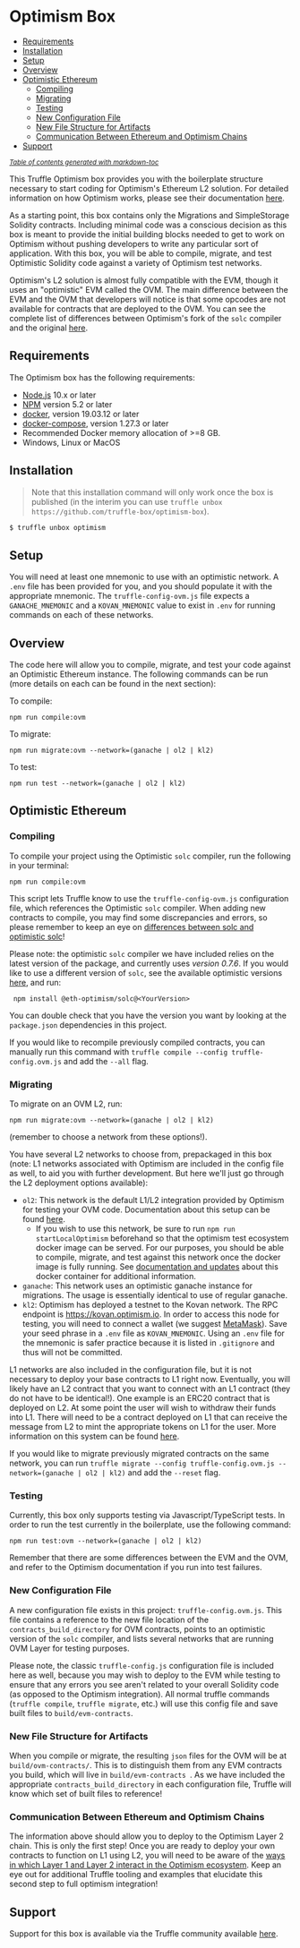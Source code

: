 # Optimism Box

- [Requirements](#requirements)
- [Installation](#installation)
- [Setup](#setup)
- [Overview](#overview)
- [Optimistic Ethereum](#optimistic-ethereum)
  * [Compiling](#compiling)
  * [Migrating](#migrating)
  * [Testing](#testing)
  * [New Configuration File](#new-configuration-file)
  * [New File Structure for Artifacts](#new-file-structure-for-artifacts)
  * [Communication Between Ethereum and Optimism Chains](#communication-between-ethereum-and-optimism-chains)
- [Support](#support)

<small><i><a href='http://ecotrust-canada.github.io/markdown-toc/'>Table of contents generated with markdown-toc</a></i></small>


This Truffle Optimism box provides you with the boilerplate structure necessary to start coding for Optimism's Ethereum L2 solution. For detailed information on how Optimism works, please see their documentation [here](http://community.optimism.io/docs/developers/integration.html#).

As a starting point, this box contains only the Migrations and SimpleStorage Solidity contracts. Including minimal code was a conscious decision as this box is meant to provide the initial building blocks needed to get to work on Optimism without pushing developers to write any particular sort of application. With this box, you will be able to compile, migrate, and test Optimistic Solidity code against a variety of Optimism test networks.

Optimism's L2 solution is almost fully compatible with the EVM, though it uses an "optimistic" EVM called the OVM. The main difference between the EVM and the OVM that developers will notice is that some opcodes are not available for contracts that are deployed to the OVM. You can see the complete list of differences between Optimism's fork of the `solc` compiler and the original [here](https://github.com/ethereum-optimism/solidity/compare/27d51765c0623c9f6aef7c00214e9fe705c331b1...develop-0.6).

## Requirements

The Optimism box has the following requirements:

- [Node.js](https://nodejs.org/) 10.x or later
- [NPM](https://docs.npmjs.com/cli/) version 5.2 or later
- [docker](https://docs.docker.com/get-docker/), version 19.03.12 or later
- [docker-compose](https://docs.docker.com/compose/install/), version 1.27.3 or later
- Recommended Docker memory allocation of >=8 GB.
- Windows, Linux or MacOS

## Installation

> Note that this installation command will only work once the box is published (in the interim you can use `truffle unbox https://github.com/truffle-box/optimism-box`).

```bash
$ truffle unbox optimism
```

## Setup

You will need at least one mnemonic to use with an optimistic network. A `.env` file has been provided for you, and you should populate it with the appropriate mnemonic. The `truffle-config-ovm.js` file expects a `GANACHE_MNEMONIC` and a `KOVAN_MNEMONIC` value to exist in `.env` for running commands on each of these networks.


## Overview

The code here will allow you to compile, migrate, and test your code against an Optimistic Ethereum instance. The following commands can be run (more details on each can be found in the next section):

 To compile:
 ```
 npm run compile:ovm
 ```

 To migrate:
 ```
 npm run migrate:ovm --network=(ganache | ol2 | kl2)
 ```

 To test:
 ```
 npm run test --network=(ganache | ol2 | kl2)
 ```


## Optimistic Ethereum


### Compiling

To compile your project using the Optimistic `solc` compiler, run the following in your terminal:

```
npm run compile:ovm
```

This script lets Truffle know to use the `truffle-config-ovm.js` configuration file, which references the Optimistic `solc` compiler. When adding new contracts to compile, you may find some discrepancies and errors, so please remember to keep an eye on [differences between solc and optimistic solc](https://github.com/ethereum-optimism/solidity/compare/27d51765c0623c9f6aef7c00214e9fe705c331b1...develop-0.6)!

Please note: the optimistic `solc` compiler we have included relies on the latest version of the package, and currently uses *version 0.7.6*. If you would like to use a different version of `solc`, see the available optimistic versions [here](https://www.npmjs.com/package/@eth-optimism/solc), and run:

```
 npm install @eth-optimism/solc@<YourVersion>
 ```

You can double check that you have the version you want by looking at the `package.json` dependencies in this project.

If you would like to recompile previously compiled contracts, you can manually run this command with `truffle compile --config truffle-config.ovm.js` and add the `--all` flag.

### Migrating

To migrate on an OVM L2, run:

```
npm run migrate:ovm --network=(ganache | ol2 | kl2)
```

(remember to choose a network from these options!).

You have several L2 networks to choose from, prepackaged in this box (note: L1 networks associated with Optimism are included in the config file as well, to aid you with further development. But here we'll just go through the L2 deployment options available):

- `ol2`: This network is the default L1/L2 integration provided by Optimism for testing your OVM code. Documentation about this setup can be found [here](https://github.com/ethereum-optimism/optimism).
  * If you wish to use this network, be sure to run `npm run startLocalOptimism` beforehand so that the optimism test ecosystem docker image can be served. For our purposes, you should be able to compile, migrate, and test against this network once the docker image is fully running. See [documentation and updates](https://github.com/ethereum-optimism/optimism/tree/develop/ops) about this docker container for additional information.
- `ganache`: This network uses an optimistic ganache instance for migrations. The usage is essentially identical to use of regular ganache.
- `kl2`: Optimism has deployed a testnet to the Kovan network. The RPC endpoint is https://kovan.optimism.io. In order to access this node for testing, you will need to connect a wallet (we suggest [MetaMask](https://metamask.io/)). Save your seed phrase in a `.env` file as `KOVAN_MNEMONIC`. Using an `.env` file for the mnemonic is safer practice because it is listed in `.gitignore` and thus will not be committed.

L1 networks are also included in the configuration file, but it is not necessary to deploy your base contracts to L1 right now. Eventually, you will likely have an L2 contract that you want to connect with an L1 contract (they do not have to be identical!). One example is an ERC20 contract that is deployed on L2. At some point the user will wish to withdraw their funds into L1. There will need to be a contract deployed on L1 that can receive the message from L2 to mint the appropriate tokens on L1 for the user. More information on this system can be found [here](http://community.optimism.io/docs/developers/integration.html#bridging-l1-and-l2).

If you would like to migrate previously migrated contracts on the same network, you can run `truffle migrate --config truffle-config.ovm.js --network=(ganache | ol2 | kl2)` and add the `--reset` flag.

### Testing

Currently, this box only supports testing via Javascript/TypeScript tests. In order to run the test currently in the boilerplate, use the following command:
```
npm run test:ovm --network=(ganache | ol2 | kl2)
```
Remember that there are some differences between the EVM and the OVM, and refer to the Optimism documentation if you run into test failures.

### New Configuration File

A new configuration file exists in this project: `truffle-config.ovm.js`. This file contains a reference to the new file location of the `contracts_build_directory` for OVM contracts, points to an optimistic version of the `solc` compiler, and lists several networks that are running OVM Layer for testing purposes.

Please note, the classic `truffle-config.js` configuration file is included here as well, because you may wish to deploy to the EVM while testing to ensure that any errors you see aren't related to your overall Solidity code (as opposed to the Optimism integration). All normal truffle commands (`truffle compile`, `truffle migrate`, etc.) will use this config file and save built files to `build/evm-contracts`.

### New File Structure for Artifacts

When you compile or migrate, the resulting `json` files for the OVM will be at `build/ovm-contracts/`. This is to distinguish them from any EVM contracts you build, which will live in `build/evm-contracts `. As we have included the appropriate `contracts_build_directory` in each configuration file, Truffle will know which set of built files to reference!

### Communication Between Ethereum and Optimism Chains

The information above should allow you to deploy to the Optimism Layer 2 chain. This is only the first step! Once you are ready to deploy your own contracts to function on L1 using L2, you will need to be aware of the [ways in which Layer 1 and Layer 2 interact in the Optimism ecosystem](http://community.optimism.io/docs/developers/integration.html#bridging-l1-and-l2). Keep an eye out for additional Truffle tooling and examples that elucidate this second step to full optimism integration!

## Support

Support for this box is available via the Truffle community available [here](https://www.trufflesuite.com/community).
